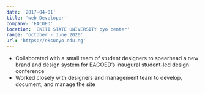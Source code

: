 ```yaml
---
date: '2017-04-01'
title: 'web Developer'
company: 'EACOED'
location: 'EKITI STATE UNIVERSITY oyo center'
range: 'october - June 2020'
url: 'https://eksuoyo.edu.ng'
---
```


- Collaborated with a small team of student designers to spearhead a new brand and design system for EACOED’s inaugural student-led design conference
- Worked closely with designers and management team to develop, document, and manage the site
